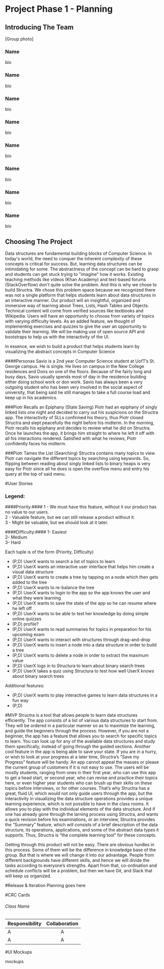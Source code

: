 # Project Phase 1 - Planning #

## Introducing The Team ##

[Group photo]

### Name
bio

### Name
bio

### Name
bio

### Name
bio

### Name
bio

### Name
bio

### Name
bio

### Name
bio

## Choosing The Project
Data structures are fundamental building blocks of Computer Science. In today's world, the need to conquer the inherent complexity of these concepts is critical for success. But, learning data structures can be intimidating for some. The abstractness of the concept can be hard to grasp and students can get stuck trying to "imagine" how it works. Existing teaching methods like videos (Khan Academy) and  text-based forums (StackOverflow) don't quite solve the problem. And this is why we chose to build Structra. We chose this problem space because we recognized there was not a single platform that helps students learn about data structures in an interactive manner. Our product will an insightful, organized and immersive way of learning about Trees, Lists, Hash Tables and Objects. Technical content will come from verified sources like textbooks and Wikipedia. Users will have an opportunity to choose from variety of topics with varying difficulty levels. As an added feature, we thought of implementing exercises and quizzes to give the user an opportunity to validate their learning. We will be making use of open source API and bootstraps to help us with the interactivity of the UI.

In essence, we wish to build a product that helps students learn by visualizing the abstract concepts in Computer Science


####Personas
Savio is a 2nd year Computer Science student at UofT’s
St. George campus. He is single. He lives on campus 
in the New College residences and Dons on one of the floors.
Because of the fairly long and busy days, Savio usually spends 
most of day in the residence building either doing school work or don work.
Savio has always been a very outgoing student who has been very involved in the social aspect of university, that being said he still manages to take a full
course load and keep up in his academics. 

###Piotr Recalls an Epiphany (State Saving)
Piotr had an epiphany of singly linked lists one night and decided to carry out his suspicions on the Structra app. The interactivity of SLLs confirmed his theory, thus Piotr closed Structra and slept peacefully the night before his midterm. In the morning, Piotr recalls his epiphany and decides to review what he did on Structra. Once he launches the app, it brings him straight to where he left it off with all his interactions rendered. Satisfied with what he reviews, Piotr confidently faces his midterm. 
 
###Piotr Tames the List (Searching)
Structra contains many topics to view. Piotr can navigate the different topics by searching using keywords. So, flipping between reading about singly linked lists to binary heaps is very easy for Piotr since all he does is open the overflow menu and entry his query at the top of said menu. 


#User Stories

### Legend: ###

####Priority:####
1 - We must have this feature, without it our product has no value to our users. <br>
2 - Valuable feature, but we can still release a product without it.<br>
3 - Might be valuable, but we should look at it later.<br>

####Difficulty:####
1- Easiest <br>
2- Medium <br>
3- Hard <br>

Each tuple is of the form (Priority, Difficulty)

* (P,D) UserX wants to search a list of topics to learn
* (P,D) UserX wants an interactive user interface that helps him create a visual data structure
* (P,D) UserX wants to create a tree by tapping on a node which then gets added to the tree
* (P,D) UserX wants to re-balance the tree
* (P,D) UserX wants to login to the app so the app knows the user and what they were learning
* (P,D) UserX wants to save the state of the app so he can resume where he left off
* (P,D) UserX wants to be able to test her knowledge by doing simple online quizzes
* (P,D) profile?
* (P,D) UserX wants to read summaries for topics in preparation for his upcoming exam
* (P,D) UserX wants to interact with structures through drag-and-drop
* (P,D) UserX wants to insert a node into a data structure in order to build a tree
* (P,D) UserX wants to delete a node in order to extract the maximum value
* (P,D) UserX logs in to Structura to learn about binary search trees
* (P,D) UserX takes a quiz using Structura to test how well UserX knows about binary search trees

Additional features:<br>

* (P,D) UserX wants to play interactive games to learn data structures in a fun way
* (P,D) 


#MVP
Structra is a tool that allows people to learn data structures efficiently. The app consists of a list of various data structures to start from. They will be ordered in a particular manner so as to maximize the learning, and guide the beginners through the process. However, if you are not a beginner, the app has a feature that allows you to search for specific topics to learn. You can look up for any of the available data structures and study them specifically, instead of going through the guided sections. Another cool feature in the app is being able to save your state. If you are in a hurry, or wish to look at your progress at a later time, Structra’s “Save my Progress” feature will be handy. An app cannot appeal the masses or please the current group of customers if it is not easy to use. The users will be mostly students, ranging from ones in their first year, who can use this app to get a head start, or second year, who can revise and practice their topics here, or even higher year students who can brush up their skills on these topics before interviews, or for other courses. That’s why Structra has a great, fluid UI, which would not only guide users through the app, but the interactivity in visualizing the data structure operations provides a unique learning experience, which is not possible to have in the class rooms. It allows you to play with the individual elements of the data structure. And if one has already gone through the larning process using Structra, and wants a quick revision before his examinations, or an interview, Structra provides the “Summary” feature, which will consists of a brief description of the data structure, its operations, applications, and some of the abstract data types it supports. Thus, Structra is “the complete learning tool” for these concepts. 

Getting through this product will not be easy. There are obvious hurdles in this process. Some of them will be the difference in knowledge base of the group. But that is where we will change it into our advantage. People from different backgrounds have different skills, and hence we will divide the tasks according to everyone’s strengths. Apart from that, co-ordination and schedule conflicts will be a problem, but then we have Git, and Slack that will keep us organized.

#Release & Iteration Planning
goes here

#CRC Cards
###### Class Name
| Responsibility        | Collaboration           | 
| ------------- |:-------------:| 
| A  | A |
| A  | A |


#UI Mockups

mockups
